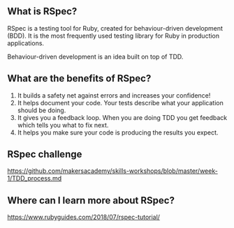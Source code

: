 ## What is RSpec?

RSpec is a testing tool for Ruby, created for behaviour-driven
development (BDD). It is the most frequently used testing library
for Ruby in production applications. 

Behaviour-driven development is an idea built on top of TDD.

## What are the benefits of RSpec?

1) It builds a safety net against errors and increases your confidence!
2) It helps document your code. Your tests describe what your application should be doing.
3) It gives you a feedback loop. When you are doing TDD you get feedback which tells you what to fix next.
4) It helps you make sure your code is producing the results you expect.

## RSpec challenge

https://github.com/makersacademy/skills-workshops/blob/master/week-1/TDD_process.md

## Where can I learn more about RSpec?

https://www.rubyguides.com/2018/07/rspec-tutorial/